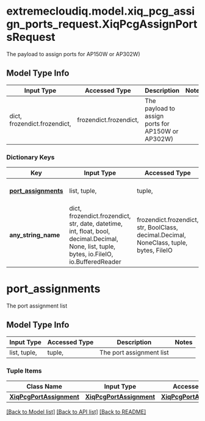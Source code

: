 # extremecloudiq.model.xiq_pcg_assign_ports_request.XiqPcgAssignPortsRequest

The payload to assign ports for AP150W or AP302W)

## Model Type Info
Input Type | Accessed Type | Description | Notes
------------ | ------------- | ------------- | -------------
dict, frozendict.frozendict,  | frozendict.frozendict,  | The payload to assign ports for AP150W or AP302W) | 

### Dictionary Keys
Key | Input Type | Accessed Type | Description | Notes
------------ | ------------- | ------------- | ------------- | -------------
**[port_assignments](#port_assignments)** | list, tuple,  | tuple,  | The port assignment list | 
**any_string_name** | dict, frozendict.frozendict, str, date, datetime, int, float, bool, decimal.Decimal, None, list, tuple, bytes, io.FileIO, io.BufferedReader | frozendict.frozendict, str, BoolClass, decimal.Decimal, NoneClass, tuple, bytes, FileIO | any string name can be used but the value must be the correct type | [optional]

# port_assignments

The port assignment list

## Model Type Info
Input Type | Accessed Type | Description | Notes
------------ | ------------- | ------------- | -------------
list, tuple,  | tuple,  | The port assignment list | 

### Tuple Items
Class Name | Input Type | Accessed Type | Description | Notes
------------- | ------------- | ------------- | ------------- | -------------
[**XiqPcgPortAssignment**](XiqPcgPortAssignment.md) | [**XiqPcgPortAssignment**](XiqPcgPortAssignment.md) | [**XiqPcgPortAssignment**](XiqPcgPortAssignment.md) |  | 

[[Back to Model list]](../../README.md#documentation-for-models) [[Back to API list]](../../README.md#documentation-for-api-endpoints) [[Back to README]](../../README.md)

